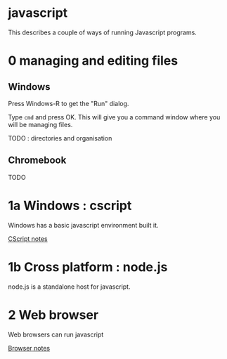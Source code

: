 # javascript



This describes a couple of ways of running Javascript programs.


# 0 managing and editing files


## Windows 

Press Windows-R  to get the "Run" dialog.

Type  `cmd`  and press OK.  This will give you a command window where you will be managing files.

TODO : directories and organisation



## Chromebook

TODO



# 1a  Windows : cscript


Windows has a basic javascript environment built it.   


[CScript notes](cscript/README.md)



# 1b Cross platform : node.js

node.js is a standalone host for javascript.




# 2 Web browser

Web browsers can run javascript

[Browser notes](chrome/README.md)


